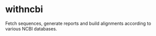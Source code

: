 withncbi
========

Fetch sequences, generate reports and build alignments according to various NCBI databases.
